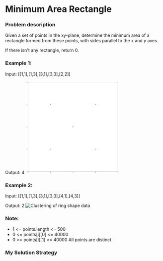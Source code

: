 # Minimum Area Rectangle

### Problem description

Given a set of points in the xy-plane, determine the minimum area of a rectangle formed from these points, with sides parallel to the x and y axes.

If there isn't any rectangle, return 0.

 

### Example 1:

Input: [[1,1],[1,3],[3,1],[3,3],[2,2]]

Output: 4
<img src="./images/2661623020994_.pic.jpg" alt="drawing" width="300" height="300"/>


### Example 2:

Input: [[1,1],[1,3],[3,1],[3,3],[4,1],[4,3]]

Output: 2
![Clustering of ring shape data](./images/2671623021064_.pic.jpg=250x250)


### Note:

- 1 <= points.length <= 500
- 0 <= points[i][0] <= 40000
- 0 <= points[i][1] <= 40000
All points are distinct.

### My Solution Strategy

